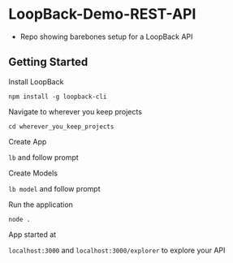 # LoopBack-Demo-REST-API
- Repo showing barebones setup for a LoopBack API

## Getting Started
Install LoopBack

`npm install -g loopback-cli`

Navigate to wherever you keep projects

`cd wherever_you_keep_projects`

Create App

`lb` and follow prompt

Create Models

`lb model` and follow prompt

Run the application

`node .`

App started at

`localhost:3000` and `localhost:3000/explorer` to explore your API
